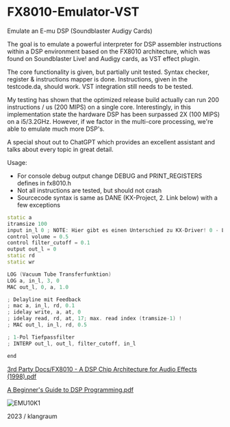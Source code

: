 # FX8010-Emulator-VST
Emulate an E-mu DSP (Soundblaster Audigy Cards)

The goal is to emulate a powerful interpreter for DSP assembler instructions within a 
DSP environment based on the FX8010 architecture, which was found on Soundblaster Live!
and Audigy cards, as VST effect plugin. 

The core functionality is given, but partially unit tested. Syntax checker, register &
instructions mapper is done. Instructions, given in the testcode.da, 
should work. VST integration still needs to be tested. 

My testing has shown that the optimized release build actually can run 200 instructions / us (200 MIPS) on a single core. 
Interestingly, in this implementation state the hardware DSP has been surpassed 2X (100 MIPS) on a i5/3.2GHz.
However, if we factor in the multi-core processing, we're able to emulate much more DSP's.

A special shout out to ChatGPT which provides an excellent assistant and talks about every topic in great detail.

Usage:  
- For console debug output change DEBUG and PRINT_REGISTERS defines in fx8010.h
- Not all instructions are tested, but should not crash
- Sourcecode syntax is same as DANE (KX-Project, 2. Link below) with a few exceptions

```cpp
static a
itramsize 100
input in_l 0 ; NOTE: Hier gibt es einen Unterschied zu KX-Driver! 0 - Links, 1 - Rechts
control volume = 0.5
control filter_cutoff = 0.1
output out_l = 0 
static rd
static wr

LOG (Vacuum Tube Transferfunktion)
LOG a, in_l, 3, 0
MAC out_l, 0, a, 1.0

; Delayline mit Feedback
; mac a, in_l, rd, 0.1
; idelay write, a, at, 0
; idelay read, rd, at, 17; max. read index (tramsize-1) !
; MAC out_l, in_l, rd, 0.5

; 1-Pol Tiefpassfilter
; INTERP out_l, out_l, filter_cutoff, in_l

end
```

[3rd Party Docs/FX8010 - A DSP Chip Architecture for Audio Effects (1998).pdf](https://github.com/kxproject/kX-Audio-driver-Documentation/blob/master/3rd%20Party%20Docs/FX8010%20-%20A%20DSP%20Chip%20Architecture%20for%20Audio%20Effects%20(1998).pdf)

[A Beginner's Guide to DSP Programming.pdf](https://github.com/kxproject/kX-Audio-driver-Documentation/blob/master/A%20Beginner's%20Guide%20to%20DSP%20Programming.pdf)

![EMU10K1](https://upload.wikimedia.org/wikipedia/en/thumb/c/ca/EMU10K1-SEFbySpc.jpg/615px-EMU10K1-SEFbySpc.jpg)

2023 / klangraum
